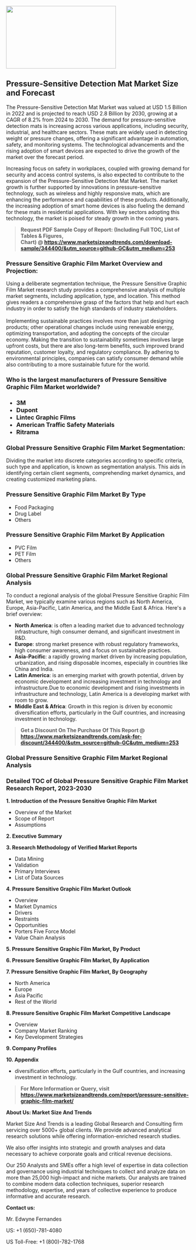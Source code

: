 <p><img class="alignnone size-medium wp-image-20088" src="https://ffe5etoiles.com/wp-content/uploads/2024/12/MST1-300x171.png" alt="" width="300" height="171" /></p><h2>Pressure-Sensitive Detection Mat Market Size and Forecast</h2><p>The Pressure-Sensitive Detection Mat Market was valued at USD 1.5 Billion in 2022 and is projected to reach USD 2.8 Billion by 2030, growing at a CAGR of 8.2% from 2024 to 2030. The demand for pressure-sensitive detection mats is increasing across various applications, including security, industrial, and healthcare sectors. These mats are widely used in detecting weight or pressure changes, offering a significant advantage in automation, safety, and monitoring systems. The technological advancements and the rising adoption of smart devices are expected to drive the growth of the market over the forecast period.</p><p>Increasing focus on safety in workplaces, coupled with growing demand for security and access control systems, is also expected to contribute to the expansion of the Pressure-Sensitive Detection Mat Market. The market growth is further supported by innovations in pressure-sensitive technology, such as wireless and highly responsive mats, which are enhancing the performance and capabilities of these products. Additionally, the increasing adoption of smart home devices is also fueling the demand for these mats in residential applications. With key sectors adopting this technology, the market is poised for steady growth in the coming years.</p></p><blockquote id="" class=""><strong>Request PDF Sample Copy of Report: (Including Full TOC, List of Tables &amp; Figures, Chart)&nbsp;@&nbsp;<strong><a href="https://www.marketsizeandtrends.com/download-sample/344400/&utm_source=github-GC&utm_medium=253" target="_blank">https://www.marketsizeandtrends.com/download-sample/344400/&utm_source=github-GC&utm_medium=253</a></strong></strong></blockquote><h3 id="" class="">Pressure Sensitive Graphic Film Market&nbsp;Overview and Projection:</h3><p id="" class="">Using a deliberate segmentation technique, the Pressure Sensitive Graphic Film Market research study provides a comprehensive analysis of multiple market segments, including application, type, and location. This method gives readers a comprehensive grasp of the factors that help and hurt each industry in order to satisfy the high standards of industry stakeholders. <br /> <br />Implementing sustainable practices involves more than just designing products; other operational changes include using renewable energy, optimizing transportation, and adopting the concepts of the circular economy. Making the transition to sustainability sometimes involves large upfront costs, but there are also long-term benefits, such improved brand reputation, customer loyalty, and regulatory compliance. By adhering to environmental principles, companies can satisfy consumer demand while also contributing to a more sustainable future for the world.</p><h3 id="" class="">Who is the largest manufacturers of&nbsp;Pressure Sensitive Graphic Film Market worldwide?</h3><h3 class=""><p><ul><li>3M </li><li> Dupont </li><li> Lintec Graphic Films </li><li> American Traffic Safety Materials </li><li> Ritrama</li></ul></p></h3><h3 id="" class="">Global&nbsp;Pressure Sensitive Graphic Film Market Segmentation:</h3><p id="" class="">Dividing the market into discrete categories according to specific criteria, such type and application, is known as segmentation analysis. This aids in identifying certain client segments, comprehending market dynamics, and creating customized marketing plans.</p><h3 id="" class="">Pressure Sensitive Graphic Film Market&nbsp;By Type</h3><p><p><ul><li>Food Packaging</li><li> Drug Label</li><li> Others</p></li></ul></p></p><h3 id="" class="">Pressure Sensitive Graphic Film Market&nbsp;By Application</h3><p class=""><p><ul><li>PVC Film</li><li> PET Film</li><li> Others</li></ul></p></p><h3 id="" class="">Global Pressure Sensitive Graphic Film Market Regional Analysis</h3><p id="" class="">To conduct a regional analysis of the global Pressure Sensitive Graphic Film Market, we typically examine various regions such as North America, Europe, Asia-Pacific, Latin America, and the Middle East &amp; Africa. Here's a brief overview:</p><ul><li><strong>North America</strong>: is often a leading market due to advanced technology infrastructure, high consumer demand, and significant investment in R&amp;D.</li><li><strong>Europe</strong>: strong market presence with robust regulatory frameworks, high consumer awareness, and a focus on sustainable practices.</li><li><strong>Asia-Pacific</strong>: a rapidly growing market driven by increasing population, urbanization, and rising disposable incomes, especially in countries like China and India.</li><li><strong>Latin America</strong>: is an emerging market with growth potential, driven by economic development and increasing investment in technology and infrastructure.Due to economic development and rising investments in infrastructure and technology, Latin America is a developing market with room to grow.</li><li><strong>Middle East &amp; Africa</strong>: Growth in this region is driven by economic diversification efforts, particularly in the Gulf countries, and increasing investment in technology.</li></ul><blockquote id="" class=""><strong>Get a Discount On The Purchase Of This Report @ <strong><a href="https://www.marketsizeandtrends.com/ask-for-discount/344400/&utm_source=github-GC&utm_medium=253" target="_blank">https://www.marketsizeandtrends.com/ask-for-discount/344400/&utm_source=github-GC&utm_medium=253</a></strong></strong></blockquote><h3 id="" class="">Global Pressure Sensitive Graphic Film Market Regional Analysis</h3><h3 id="" class="">Detailed TOC of Global Pressure Sensitive Graphic Film Market Research Report, 2023-2030</h3><p id="" class=""><strong>1. Introduction of the Pressure Sensitive Graphic Film Market</strong></p><ul><li>Overview of the Market</li><li>Scope of Report</li><li>Assumptions</li></ul><p id="" class=""><strong>2. Executive Summary</strong></p><p id="" class=""><strong>3. Research Methodology of Verified Market Reports</strong></p><ul><li>Data Mining</li><li>Validation</li><li>Primary Interviews</li><li>List of Data Sources</li></ul><p id="" class=""><strong>4. Pressure Sensitive Graphic Film Market Outlook</strong></p><ul><li>Overview</li><li>Market Dynamics</li><li>Drivers</li><li>Restraints</li><li>Opportunities</li><li>Porters Five Force Model</li><li>Value Chain Analysis</li></ul><p id="" class=""><strong>5. Pressure Sensitive Graphic Film Market, By Product</strong></p><p id="" class=""><strong>6. Pressure Sensitive Graphic Film Market, By Application</strong></p><p id="" class=""><strong>7. Pressure Sensitive Graphic Film Market, By Geography</strong></p><ul><li>North America</li><li>Europe</li><li>Asia Pacific</li><li>Rest of the World</li></ul><p id="" class=""><strong>8. Pressure Sensitive Graphic Film Market Competitive Landscape</strong></p><ul><li>Overview</li><li>Company Market Ranking</li><li>Key Development Strategies</li></ul><p id="" class=""><strong>9. Company Profiles</strong></p><p id="" class=""><strong>10. Appendix</strong></p><ul><li>diversification efforts, particularly in the Gulf countries, and increasing investment in technology.</li></ul><blockquote id="" class=""><strong>For More Information or Query, visit <strong><strong><a href="https://www.marketsizeandtrends.com/report/pressure-sensitive-graphic-film-market/" target="_blank">https://www.marketsizeandtrends.com/report/pressure-sensitive-graphic-film-market/</a></strong></strong></strong></blockquote><p id="" class=""><strong>About Us: Market Size And Trends</strong></p><p id="" class="">Market Size And Trends is a leading Global Research and Consulting firm servicing over 5000+ global clients. We provide advanced analytical research solutions while offering information-enriched research studies.</p><p id="" class="">We also offer insights into strategic and growth analyses and data necessary to achieve corporate goals and critical revenue decisions.</p><p id="" class="">Our 250 Analysts and SMEs offer a high level of expertise in data collection and governance using industrial techniques to collect and analyze data on more than 25,000 high-impact and niche markets. Our analysts are trained to combine modern data collection techniques, superior research methodology, expertise, and years of collective experience to produce informative and accurate research.</p><p id="" class=""><strong>Contact us:</strong></p><p id="" class="">Mr. Edwyne Fernandes</p><p id="" class="">US: +1 (650)-781-4080</p><p id="" class="">US Toll-Free: +1 (800)-782-1768</p>
